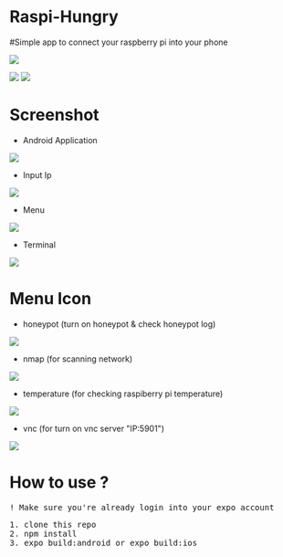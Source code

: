 # Raspi-Hungry
 #Simple app to connect your raspberry pi into your phone

![](https://raw.githubusercontent.com/FajarTheGGman/Raspi-Hungry/master/.screenshot/banner3.png)

![](https://img.shields.io/badge/Framework-ReactNative-blue?style=for-the-badge&logo=appveyor) ![](https://img.shields.io/badge/Version-1.0.0-lime?style=for-the-badge&logo=appveyor)

# Screenshot

- Android Application

![](https://raw.githubusercontent.com/FajarTheGGman/Raspi-Hungry/master/.screenshot/banner2.jpeg)


- Input Ip

![](https://raw.githubusercontent.com/FajarTheGGman/Raspi-Hungry/master/.screenshot/ip.jpeg)


- Menu

![](https://raw.githubusercontent.com/FajarTheGGman/Raspi-Hungry/master/.screenshot/menu.jpeg)


- Terminal

![](https://raw.githubusercontent.com/FajarTheGGman/Raspi-Hungry/master/.screenshot/terminal.jpeg)

# Menu Icon

- honeypot (turn on honeypot & check honeypot log)

![](https://raw.githubusercontent.com/FajarTheGGman/Raspi-Hungry/master/.screenshot/menu/honeypot.png)


- nmap (for scanning network)

![](https://raw.githubusercontent.com/FajarTheGGman/Raspi-Hungry/master/.screenshot/menu/nmap.png)


- temperature (for checking raspiberry pi temperature)

![](https://raw.githubusercontent.com/FajarTheGGman/Raspi-Hungry/master/.screenshot/menu/temperature.png)


- vnc (for turn on vnc server "IP:5901")

![](https://raw.githubusercontent.com/FajarTheGGman/Raspi-Hungry/master/.screenshot/menu/vnc.png)


# How to use ? 

<pre>
! Make sure you're already login into your expo account
</pre>

<pre>
1. clone this repo
2. npm install
3. expo build:android or expo build:ios
</pre>
